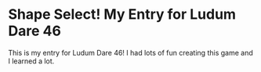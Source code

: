 # Shape Select! My Entry for Ludum Dare 46

This is my entry for Ludum Dare 46! I had lots of fun creating this game and I learned a lot.
